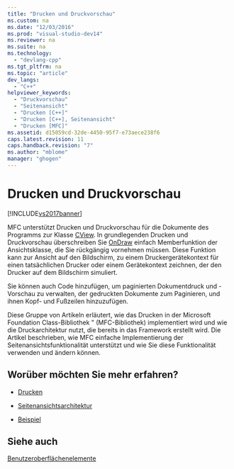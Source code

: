 ```yaml
---
title: "Drucken und Druckvorschau"
ms.custom: na
ms.date: "12/03/2016"
ms.prod: "visual-studio-dev14"
ms.reviewer: na
ms.suite: na
ms.technology: 
  - "devlang-cpp"
ms.tgt_pltfrm: na
ms.topic: "article"
dev_langs: 
  - "C++"
helpviewer_keywords: 
  - "Druckvorschau"
  - "Seitenansicht"
  - "Drucken [C++]"
  - "Drucken [C++], Seitenansicht"
  - "Drucken [MFC]"
ms.assetid: d15059cd-32de-4450-95f7-e73aece238f6
caps.latest.revision: 11
caps.handback.revision: "7"
ms.author: "mblome"
manager: "ghogen"
---
```

# Drucken und Druckvorschau
[!INCLUDE[vs2017banner](../assembler/inline/includes/vs2017banner.md)]

MFC unterstützt Drucken und Druckvorschau für die Dokumente des Programms zur Klasse [CView](../mfc/reference/cview-class.md).  In grundlegenden Drucken und Druckvorschau überschreiben Sie [OnDraw](../Topic/CView::OnDraw.md) einfach Memberfunktion der Ansichtsklasse, die Sie rückgängig vornehmen müssen.  Diese Funktion kann zur Ansicht auf den Bildschirm, zu einem Druckergerätekontext für einen tatsächlichen Drucker oder einem Gerätekontext zeichnen, der den Drucker auf dem Bildschirm simuliert.  
  
 Sie können auch Code hinzufügen, um paginierten Dokumentdruck und \-Vorschau zu verwalten, der gedruckten Dokumente zum Paginieren, und ihnen Kopf\- und Fußzeilen hinzuzufügen.  
  
 Diese Gruppe von Artikeln erläutert, wie das Drucken in der Microsoft Foundation Class\-Bibliothek " \(MFC\-Bibliothek\) implementiert wird und wie die Druckarchitektur nutzt, die bereits in das Framework erstellt wird.  Die Artikel beschrieben, wie MFC einfache Implementierung der Seitenansichtsfunktionalität unterstützt und wie Sie diese Funktionalität verwenden und ändern können.  
  
## Worüber möchten Sie mehr erfahren?  
  
-   [Drucken](../mfc/printing.md)  
  
-   [Seitenansichtsarchitektur](../mfc/print-preview-architecture.md)  
  
-   [Beispiel](../top/visual-cpp-samples.md)  
  
## Siehe auch  
 [Benutzeroberflächenelemente](../mfc/user-interface-elements-mfc.md)